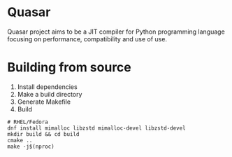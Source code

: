 # Quasar
Quasar project aims to be a JIT compiler for Python programming language focusing on 
performance, compatibility and use of use.

# Building from source
1. Install dependencies
2. Make a build directory
3. Generate Makefile
4. Build
```shell
# RHEL/Fedora
dnf install mimalloc libzstd mimalloc-devel libzstd-devel
mkdir build && cd build
cmake ..
make -j$(nproc)
```